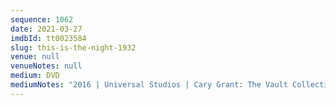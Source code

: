 ```yaml
---
sequence: 1062
date: 2021-03-27
imdbId: tt0023584
slug: this-is-the-night-1932
venue: null
venueNotes: null
medium: DVD
mediumNotes: "2016 | Universal Studios | Cary Grant: The Vault Collection"
---
```

